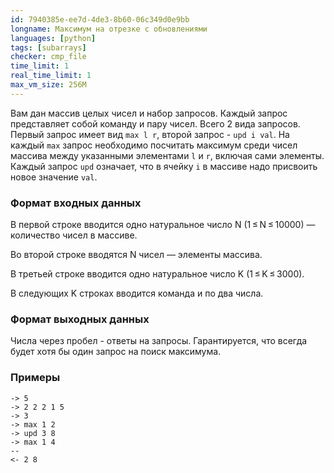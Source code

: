 ```yaml
---
id: 7940385e-ee7d-4de3-8b60-06c349d0e9bb
longname: Максимум на отрезке с обновлениями
languages: [python]
tags: [subarrays]
checker: cmp_file
time_limit: 1
real_time_limit: 1
max_vm_size: 256M
---
```



Вам дан массив целых чисел и набор запросов. Каждый запрос представляет собой команду и
пару чисел. Всего 2 вида запросов.
Первый запрос имеет вид `max l r`, второй запрос - `upd i val`.
На каждый `max` запрос необходимо посчитать максимум среди чисел массива
между указанными элементами `l` и `r`, включая сами элементы. Каждый запрос `upd` означает,
что в ячейку `i` в массиве надо присвоить новое значение `val`.

### Формат входных данных

В первой строке вводится одно натуральное число N (1 ≤ N ≤ 10000) — количество чисел в массиве.

Во второй строке вводятся N чисел — элементы массива.

В третьей строке вводится одно натуральное число K (1 ≤ K ≤ 3000).

В следующих K строках вводится команда и по два числа.

### Формат выходных данных

Числа через пробел - ответы на запросы. Гарантируется, что всегда будет хотя бы один запрос на поиск максимума.


### Примеры

```
-> 5
-> 2 2 2 1 5
-> 3
-> max 1 2
-> upd 3 8
-> max 1 4
--
<- 2 8
```

